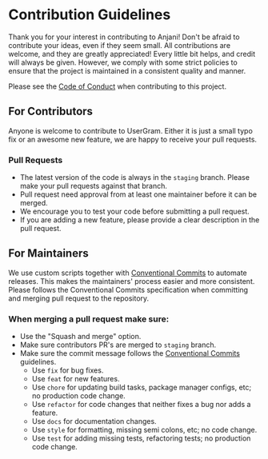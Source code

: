 # Contribution Guidelines

Thank you for your interest in contributing to Anjani! Don't be afraid to contribute your ideas, even if they seem small. All contributions are welcome, and they are greatly appreciated! Every little bit helps, and credit will always be given. However, we comply with some strict policies to ensure that the project is maintained in a consistent quality and manner.

Please see the [Code of Conduct](https://github.com/userbotindo/Anjani/blob/master/CODE_OF_CONDUCT.md) when contributing to this project.

## For Contributors

Anyone is welcome to contribute to UserGram. Either it is just a small typo fix or an awesome new feature, we are happy to receive your pull requests.

### Pull Requests

-   The latest version of the code is always in the `staging` branch. Please make your pull requests against that branch.
-   Pull request need approval from at least one maintainer before it can be merged.
-   We encourage you to test your code before submitting a pull request.
-   If you are adding a new feature, please provide a clear description in the pull request.

## For Maintainers

We use custom scripts together with [Conventional Commits](https://www.conventionalcommits.org/en/v1.0.0/) to automate releases. This makes the maintainers' process easier and more consistent. Please follows the Conventional Commits specification when committing and merging pull request to the repository.

### When merging a pull request make sure:

-   Use the "Squash and merge" option.
-   Make sure contributors PR's are merged to `staging` branch.
-   Make sure the commit message follows the [Conventional Commits](https://www.conventionalcommits.org/en/v1.0.0/) guidelines.
    -   Use `fix` for bug fixes.
    -   Use `feat` for new features.
    -   Use `chore` for updating build tasks, package manager configs, etc; no production code change.
    -   Use `refactor` for code changes that neither fixes a bug nor adds a feature.
    -   Use `docs` for documentation changes.
    -   Use `style` for formatting, missing semi colons, etc; no code change.
    -   Use `test` for adding missing tests, refactoring tests; no production code change.

